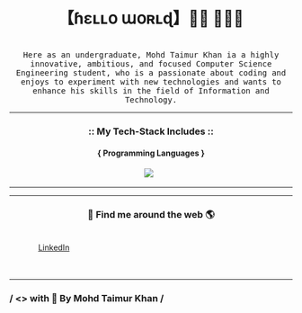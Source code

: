 

   # <h1 align="center">【﻿ɦɛʟʟօ աօʀʟɖ】👋🏼 👨🏼‍💻<h1>
   
   
<p align="center">
  <samp> 
   Here as an undergraduate, Mohd Taimur Khan ia a highly innovative, ambitious, and focused Computer Science Engineering student, who is a passionate about coding and enjoys to experiment with new technologies and wants to enhance his skills in the field of Information and Technology.
</samp>

<hr>
<h3 align="center"> :: My Tech-Stack Includes :: </h3>

<h4 align='center'>{ Programming Languages }</h4>
<p align='center'>
  <img src="https://www.freepnglogos.com/uploads/javascript-png/png-javascript-badge-picture-8.png" />&nbsp;&nbsp;
</p>
<hr>

<hr>

<h3 align='center'>🔎 Find me around the web 🌎</h3>
<p><br>&nbsp;&nbsp;&nbsp;&nbsp;&nbsp;&nbsp;&nbsp;&nbsp;&nbsp;&nbsp;&nbsp;&nbsp;
   <a href="https://www.linkedin.com/in/mohd-taimur-khan-182076203/"> LinkedIn </a><br><br>&nbsp;&nbsp;&nbsp;&nbsp;&nbsp;&nbsp;&nbsp;&nbsp;&nbsp;&nbsp;&nbsp;&nbsp;
<p>
<hr>

<h3 align='center> Projects</h3>
           # Shafi College <a href="https://shaficollege.netlify.app"> Link </a>

<h6 align='center'>
  / <> with 🧡 By Mohd Taimur Khan /

